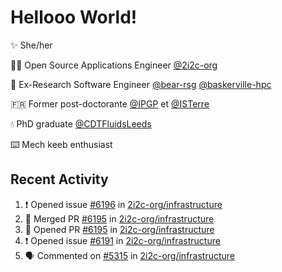 # Hellooo World!

✨ She/her

👩‍💻 Open Source Applications Engineer [@2i2c-org](https://2i2c.org/)

🐻 Ex-Research Software Engineer [@bear-rsg](https://github.com/bear-rsg) [@baskerville-hpc](https://github.com/baskerville-hpc) 

🇫🇷 Former post-doctorante [@IPGP](https://github.com/IPGP) et [@ISTerre](https://www.isterre.fr/) 

💧 PhD graduate [@CDTFluidsLeeds](https://fluid-dynamics.leeds.ac.uk/) 

⌨️ Mech keeb enthusiast 

## Recent Activity 

<!--START_SECTION:activity-->
1. ❗ Opened issue [#6196](https://github.com/2i2c-org/infrastructure/issues/6196) in [2i2c-org/infrastructure](https://github.com/2i2c-org/infrastructure)
2. 🎉 Merged PR [#6195](https://github.com/2i2c-org/infrastructure/pull/6195) in [2i2c-org/infrastructure](https://github.com/2i2c-org/infrastructure)
3. 💪 Opened PR [#6195](https://github.com/2i2c-org/infrastructure/pull/6195) in [2i2c-org/infrastructure](https://github.com/2i2c-org/infrastructure)
4. ❗ Opened issue [#6191](https://github.com/2i2c-org/infrastructure/issues/6191) in [2i2c-org/infrastructure](https://github.com/2i2c-org/infrastructure)
5. 🗣 Commented on [#5315](https://github.com/2i2c-org/infrastructure/issues/5315#issuecomment-2962278092) in [2i2c-org/infrastructure](https://github.com/2i2c-org/infrastructure)
<!--END_SECTION:activity-->
